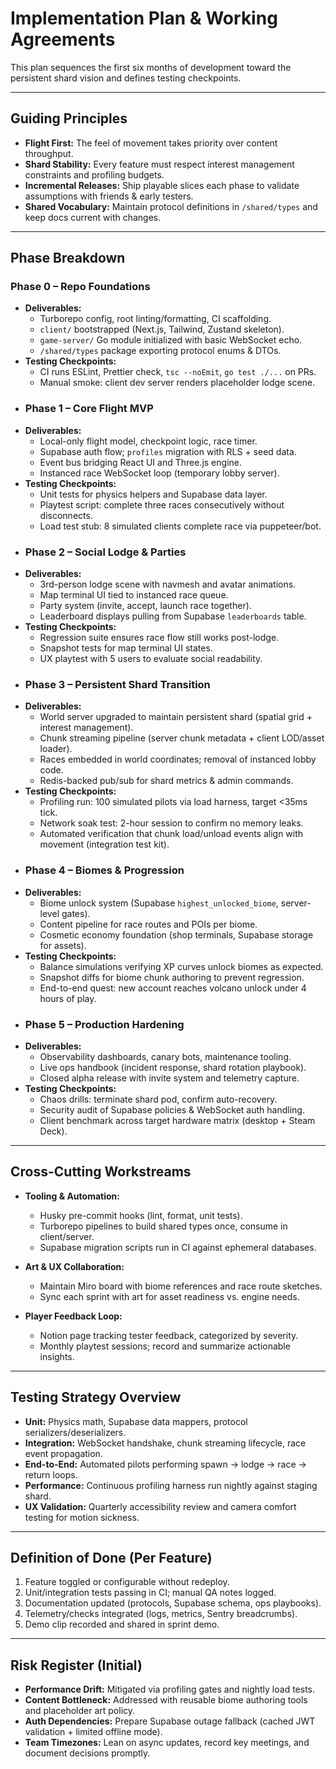 # Implementation Plan & Working Agreements

This plan sequences the first six months of development toward the persistent shard vision and defines testing checkpoints.

---

## Guiding Principles

- **Flight First:** The feel of movement takes priority over content throughput.
- **Shard Stability:** Every feature must respect interest management constraints and profiling budgets.
- **Incremental Releases:** Ship playable slices each phase to validate assumptions with friends & early testers.
- **Shared Vocabulary:** Maintain protocol definitions in `/shared/types` and keep docs current with changes.

---

## Phase Breakdown

### Phase 0 – Repo Foundations
- **Deliverables:**
  - Turborepo config, root linting/formatting, CI scaffolding.
  - `client/` bootstrapped (Next.js, Tailwind, Zustand skeleton).
  - `game-server/` Go module initialized with basic WebSocket echo.
  - `/shared/types` package exporting protocol enums & DTOs.
- **Testing Checkpoints:**
  - CI runs ESLint, Prettier check, `tsc --noEmit`, `go test ./...` on PRs.
  - Manual smoke: client dev server renders placeholder lodge scene.
- ### Phase 1 – Core Flight MVP
- **Deliverables:**
  - Local-only flight model, checkpoint logic, race timer.
  - Supabase auth flow; `profiles` migration with RLS + seed data.
  - Event bus bridging React UI and Three.js engine.
  - Instanced race WebSocket loop (temporary lobby server).
- **Testing Checkpoints:**
  - Unit tests for physics helpers and Supabase data layer.
  - Playtest script: complete three races consecutively without disconnects.
  - Load test stub: 8 simulated clients complete race via puppeteer/bot.
- ### Phase 2 – Social Lodge & Parties
- **Deliverables:**
  - 3rd-person lodge scene with navmesh and avatar animations.
  - Map terminal UI tied to instanced race queue.
  - Party system (invite, accept, launch race together).
  - Leaderboard displays pulling from Supabase `leaderboards` table.
- **Testing Checkpoints:**
  - Regression suite ensures race flow still works post-lodge.
  - Snapshot tests for map terminal UI states.
  - UX playtest with 5 users to evaluate social readability.
- ### Phase 3 – Persistent Shard Transition
- **Deliverables:**
  - World server upgraded to maintain persistent shard (spatial grid + interest management).
  - Chunk streaming pipeline (server chunk metadata + client LOD/asset loader).
  - Races embedded in world coordinates; removal of instanced lobby code.
  - Redis-backed pub/sub for shard metrics & admin commands.
- **Testing Checkpoints:**
  - Profiling run: 100 simulated pilots via load harness, target <35ms tick.
  - Network soak test: 2-hour session to confirm no memory leaks.
  - Automated verification that chunk load/unload events align with movement (integration test kit).
- ### Phase 4 – Biomes & Progression
- **Deliverables:**
  - Biome unlock system (Supabase `highest_unlocked_biome`, server-level gates).
  - Content pipeline for race routes and POIs per biome.
  - Cosmetic economy foundation (shop terminals, Supabase storage for assets).
- **Testing Checkpoints:**
  - Balance simulations verifying XP curves unlock biomes as expected.
  - Snapshot diffs for biome chunk authoring to prevent regression.
  - End-to-end quest: new account reaches volcano unlock under 4 hours of play.
- ### Phase 5 – Production Hardening
- **Deliverables:**
  - Observability dashboards, canary bots, maintenance tooling.
  - Live ops handbook (incident response, shard rotation playbook).
  - Closed alpha release with invite system and telemetry capture.
- **Testing Checkpoints:**
  - Chaos drills: terminate shard pod, confirm auto-recovery.
  - Security audit of Supabase policies & WebSocket auth handling.
  - Client benchmark across target hardware matrix (desktop + Steam Deck).
---

## Cross-Cutting Workstreams

- **Tooling & Automation:**
  - Husky pre-commit hooks (lint, format, unit tests).
  - Turborepo pipelines to build shared types once, consume in client/server.
  - Supabase migration scripts run in CI against ephemeral databases.

- **Art & UX Collaboration:**
  - Maintain Miro board with biome references and race route sketches.
  - Sync each sprint with art for asset readiness vs. engine needs.

- **Player Feedback Loop:**
  - Notion page tracking tester feedback, categorized by severity.
  - Monthly playtest sessions; record and summarize actionable insights.

---

## Testing Strategy Overview

- **Unit:** Physics math, Supabase data mappers, protocol serializers/deserializers.
- **Integration:** WebSocket handshake, chunk streaming lifecycle, race event propagation.
- **End-to-End:** Automated pilots performing spawn → lodge → race → return loops.
- **Performance:** Continuous profiling harness run nightly against staging shard.
- **UX Validation:** Quarterly accessibility review and camera comfort testing for motion sickness.

---

## Definition of Done (Per Feature)

1. Feature toggled or configurable without redeploy.
2. Unit/integration tests passing in CI; manual QA notes logged.
3. Documentation updated (protocols, Supabase schema, ops playbooks).
4. Telemetry/checks integrated (logs, metrics, Sentry breadcrumbs).
5. Demo clip recorded and shared in sprint demo.

---

## Risk Register (Initial)

- **Performance Drift:** Mitigated via profiling gates and nightly load tests.
- **Content Bottleneck:** Addressed with reusable biome authoring tools and placeholder art policy.
- **Auth Dependencies:** Prepare Supabase outage fallback (cached JWT validation + limited offline mode).
- **Team Timezones:** Lean on async updates, record key meetings, and document decisions promptly.


